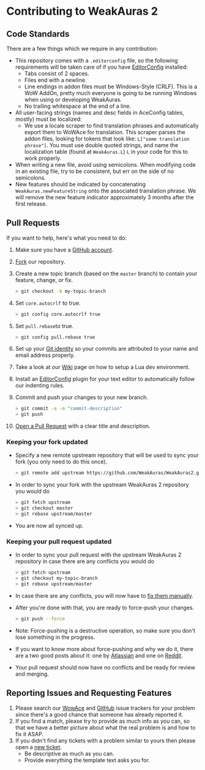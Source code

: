 # Contributing to WeakAuras 2

## Code Standards

There are a few things which we require in any contribution:

- This repository comes with a `.editorconfig` file, so the following requirements will be taken care of if you have [EditorConfig](https://editorconfig.org/) installed:
  - Tabs consist of 2 spaces.
  - Files end with a newline.
  - Line endings in addon files must be Windows-Style (CRLF). This is a WoW AddOn, pretty much everyone is going to be running Windows when using or developing WeakAuras.
  - No trailing whitespace at the end of a line.
- All user-facing strings (names and desc fields in AceConfig tables, mostly) must be localized:
  - We use a locale scraper to find translation phrases and automatically export them to WoWAce for translation. This scraper parses the addon files, looking for tokens that look like: `L["some translation phrase"]`. You must use double quoted strings, and name the localization table (found at `WeakAuras.L`) `L` in your code for this to work properly.
- When writing a new file, avoid using semicolons. When modifying code in an existing file, try to be consistent, but err on the side of no semicolons.
- New features should be indicated by concatenating `WeakAuras.newFeatureString` onto the associated translation phrase. We will remove the new feature indicator approximately 3 months after the first release.

## Pull Requests

If you want to help, here's what you need to do:

1. Make sure you have a [GitHub account](https://github.com/signup/free).
1. [Fork](https://github.com/WeakAuras/WeakAuras2/fork) our repository.

1. Create a new topic branch (based on the `master` branch) to contain your feature, change, or fix.
    ```bash
    > git checkout -b my-topic-branch
    ```

1. Set `core.autocrlf` to true.
    ```bash
    > git config core.autocrlf true
    ```

1. Set `pull.rebase`to true.
    ```bash
    > git config pull.rebase true
    ```

1. Set up your [Git identity](https://git-scm.com/book/en/v2/Getting-Started-First-Time-Git-Setup) so your commits are attributed to your name and email address properly.

1. Take a look at our [Wiki](https://github.com/WeakAuras/WeakAuras2/wiki/Lua-Dev-Environment) page on how to setup a Lua dev environment.

1. Install an [EditorConfig](https://editorconfig.org/) plugin for your text editor to automatically follow our indenting rules.

1. Commit and push your changes to your new branch.
    ```bash
    > git commit -a -m "commit-description"
    > git push
    ```

1. [Open a Pull Request](https://github.com/WeakAuras/WeakAuras2/pulls) with a clear title and description.

### Keeping your fork updated

- Specify a new remote upstream repository that will be used to sync your fork (you only need to do this once).

  ```bash
  > git remote add upstream https://github.com/WeakAuras/WeakAuras2.git
  ```

- In order to sync your fork with the upstream WeakAuras 2 repository you would do

  ```bash
  > git fetch upstream
  > git checkout master
  > git rebase upstream/master
  ```

- You are now all synced up.

### Keeping your pull request updated

- In order to sync your pull request with the upstream WeakAuras 2 repository in case there are any conflicts you would do

  ```bash
  > git fetch upstream
  > git checkout my-topic-branch
  > git rebase upstream/master
  ```

- In case there are any conflicts, you will now have to [fix them manually](https://help.github.com/articles/resolving-merge-conflicts-after-a-git-rebase/).
- After you're done with that, you are ready to force-push your changes.

  ```bash
  > git push --force
  ```

- Note: Force-pushing is a destructive operation, so make sure you don't lose something in the progress.
- If you want to know more about force-pushing and why we do it, there are a two good posts about it: one by [Atlassian](https://www.atlassian.com/git/tutorials/merging-vs-rebasing#the-golden-rule-of-rebasing) and one on [Reddit](https://www.reddit.com/r/git/comments/6jzogp/why_am_i_force_pushing_after_a_rebase/).
- Your pull request should now have no conflicts and be ready for review and merging.

## Reporting Issues and Requesting Features

1. Please search our [WowAce](https://www.wowace.com/projects/weakauras-2/issues) and [GitHub](https://github.com/WeakAuras/WeakAuras2/issues) issue trackers for your problem since there's a good
   chance that someone has already reported it.
1. If you find a match, please try to provide as much info as you can,
   so that we have a better picture about what the real problem is and how to fix it ASAP.
1. If you didn't find any tickets with a problem similar to yours then please open a
   [new ticket](https://github.com/WeakAuras/WeakAuras2/issues/new/choose).
    - Be descriptive as much as you can.
    - Provide everything the template text asks you for.
